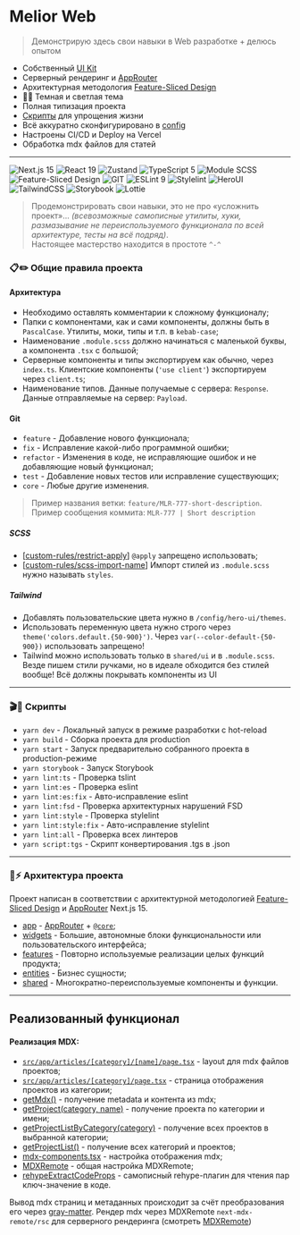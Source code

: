# Melior Web

> Демонстрирую здесь свои навыки в Web разработке + делюсь опытом

- Собственный [UI Kit](/src/shared/ui)
- Серверный рендеринг и [AppRouter](https://nextjs.org/docs/app)
- Архитектурная методология [Feature-Sliced Design](https://feature-sliced.design/docs/get-started/tutorial)
- 🤍🖤 Темная и светлая тема
- Полная типизация проекта
- [Скрипты](/scripts) для упрощения жизни
- Всё аккуратно сконфигурировано в [config](/config)
- Настроены CI/CD и Deploy на Vercel
- Обработка mdx файлов для статей

---

![Next.js 15](https://img.shields.io/badge/Next.js_15-000?logo=nextdotjs&logoColor=fff&style=for-the-badge)
![React 19](https://img.shields.io/badge/React_19-20232A?style=for-the-badge&logo=react&logoColor=61DAFB)
![Zustand](https://img.shields.io/badge/Zustand-FFB441?style=for-the-badge&logo=ziggo&logoColor=black)
![TypeScript 5](https://img.shields.io/badge/TypeScript_5-007ACC?style=for-the-badge&logo=typescript&logoColor=white)
![Module SCSS](https://img.shields.io/badge/module_scss-CC6699?style=for-the-badge&logo=sass&logoColor=white)
![Feature-Sliced Design](https://img.shields.io/badge/FSD-3481FE?style=for-the-badge&logo=flat&logoColor=white)
![GIT](https://img.shields.io/badge/CI_/_CD-000000?style=for-the-badge&logo=github&logoColor=white)
![ESLint 9](https://img.shields.io/badge/ESLint_9-4B32C3?style=for-the-badge&logo=ESLint&logoColor=white)
![Stylelint](https://img.shields.io/badge/stylelint-263238?style=for-the-badge&logo=stylelint&logoColor=white)
![HeroUI](https://img.shields.io/badge/HeroUI-000?logo=HeroUI&logoColor=fff&style=for-the-badge)
![TailwindCSS](https://img.shields.io/badge/Tailwind_CSS-38B2AC?style=for-the-badge&logo=tailwind-css&logoColor=white)
![Storybook](https://img.shields.io/badge/Storybook-FF4785?style=for-the-badge&logo=Storybook&logoColor=white)
![Lottie](https://img.shields.io/badge/Lottie-00DDB3?style=for-the-badge&logo=lottiefiles&logoColor=white)

> Продемонстрировать свои навыки, это не про «усложнить проект»... 
> *(всевозможные самописные утилиты, хуки, размазывание не переиспользуемого функционала по всей архитектуре, тесты на всё подряд)*.
> \
> Настоящее мастерство находится в простоте `^-^`

### 📋✏️ Общие правила проекта

#### Архитектура

- Необходимо оставлять комментарии к сложному функционалу;
- Папки с компонентами, как и сами компоненты, должны быть в `PascalCase`. Утилиты, моки, типы и т.п. в `kebab-case`;
- Наименование `.module.scss` должно начинаться с маленькой буквы, а компонента `.tsx` с большой;
- Серверные компоненты и типы экспортируем как обычно, через `index.ts`. Клиентские компоненты (`'use client'`) экспортируем через `client.ts`;
- Наименование типов. Данные получаемые с сервера: `Response`. Данные отправляемые на сервер: `Payload`.

#### Git

- `feature` - Добавление нового функционала;
- `fix` - Исправление какой-либо программной ошибки;
- `refactor` - Изменения в коде, не исправляющие ошибок и не добавляющие новый функционал;
- `test` - Добавление новых тестов или исправление существующих;
- `core` - Любые другие изменения.

> Пример названия ветки: `feature/MLR-777-short-description`. 
> Пример сообщения коммита: `MLR-777 | Short description`

##### SCSS

- [[custom-rules/restrict-apply](./config/stylelint/restrict-apply.js)] `@apply` запрещено использовать;
- [[custom-rules/scss-import-name](./config/eslint/scss-import-name.js)] Импорт стилей из `.module.scss` нужно называть `styles`.

##### Tailwind

- Добавлять пользовательские цвета нужно в `/config/hero-ui/themes`.
- Использовать переменную цвета нужно строго через `theme('colors.default.{50-900}')`. Через `var(--color-default-{50-900})` использовать запрещено!
- Tailwind можно использовать только в `shared/ui` и в `.module.scss`. Везде пишем стили ручками, но в идеале обходится без стилей вообще! Всё должны покрывать компоненты из UI

---

### 🎬📃 Скрипты

- `yarn dev` - Локальный запуск в режиме разработки с hot-reload
- `yarn build` - Сборка проекта для production
- `yarn start` - Запуск предварительно собранного проекта в production-режиме
- `yarn storybook` - Запуск Storybook
- `yarn lint:ts` - Проверка tslint
- `yarn lint:es` - Проверка eslint
- `yarn lint:es:fix` - Авто-исправление eslint
- `yarn lint:fsd` - Проверка архитектурных нарушений FSD
- `yarn lint:style` - Проверка stylelint
- `yarn lint:style:fix` - Авто-исправление stylelint
- `yarn lint:all` - Проверка всех линтеров
- `yarn script:tgs` - Скрипт конвертирования .tgs в .json

---

### 📂⚡️ Архитектура проекта

Проект написан в соответствии с архитектурной методологией [Feature-Sliced Design](https://feature-sliced.design/docs/get-started/tutorial) и [AppRouter](https://nextjs.org/docs/app) Next.js 15.

- [app](/src/app) - [AppRouter](https://nextjs.org/docs/app) + [`@core`](/src/app/@core);
- [widgets](/src/widgets) - Большие, автономные блоки функциональности или пользовательского интерфейса;
- [features](/src/features) - Повторно используемые реализации целых функций продукта;
- [entities](/src/entities) - Бизнес сущности;
- [shared](/src/shared) - Многократно-переиспользуемые компоненты и функции.

---

## Реализованный функционал

#### Реализация MDX:

- [`src/app/articles/[category]/[name]/page.tsx`](/src/app/articles//[category]/[name]/page.tsx) - layout для mdx файлов проектов;
- [`src/app/articles/[category]/page.tsx`](/src/app/articles/[category]/page.tsx) - страница отображения проектов из категории;
- [getMdx()](/src/shared/lib/mdx/get-mdx.ts) - получение metadata и контента из mdx;
- [getProject(category, name)](/src/entities/articles/services/getProject.ts) - получение проекта по категории и имени;
- [getProjectListByCategory(category)](/src/entities/articles/services/getProjectListByCategory.ts) - получение всех проектов в выбранной категории;
- [getProjectList()](/src/entities/articles/services/getProjectList.ts) - получение всех категорий и проектов;
- [mdx-components.tsx](/src/shared/lib/mdx/mdx-components.tsx) - настройка отображения mdx;
- [MDXRemote](/src/shared/lib/mdx/mdx-remote.tsx) - общая настройка MDXRemote;
- [rehypeExtractCodeProps](/src/shared/lib/mdx/plugins/rehype-extract-code-props.ts) - самописный rehype-плагин для чтения пар ключ-значение в коде.

Вывод mdx страниц и метаданных происходит за счёт преобразования его через [gray-matter](https://www.npmjs.com/package/gray-matter). Рендер mdx через MDXRemote `next-mdx-remote/rsc` для серверного рендеринга (смотреть [MDXRemote](/src/shared/lib/mdx/mdx-remote.tsx))
